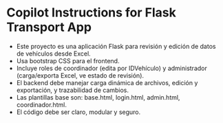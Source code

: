 <!-- Use this file to provide workspace-specific custom instructions to Copilot. For more details, visit https://code.visualstudio.com/docs/copilot/copilot-customization#_use-a-githubcopilotinstructionsmd-file -->

# Copilot Instructions for Flask Transport App
- Este proyecto es una aplicación Flask para revisión y edición de datos de vehículos desde Excel.
- Usa bootstrap CSS para el frontend.
- Incluye roles de coordinador (edita por IDVehículo) y administrador (carga/exporta Excel, ve estado de revisión).
- El backend debe manejar carga dinámica de archivos, edición y exportación, y trazabilidad de cambios.
- Las plantillas base son: base.html, login.html, admin.html, coordinador.html.
- El código debe ser claro, modular y seguro.
